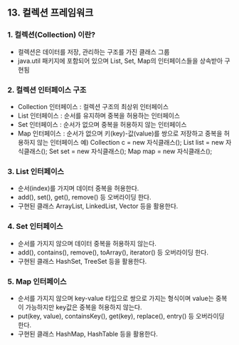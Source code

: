 ## 13. 컬렉션 프레임워크

### 1. 컬렉션(Collection) 이란?
- 컬렉션은 데이터를 저장, 관리하는 구조를 가진 클래스 그룹
- java.util 패키지에 포함되어 있으며 List, Set, Map의 인터페이스들을 상속받아 구현됨

### 2. 컬렉션 인터페이스 구조
- Collection 인터페이스 : 컬렉션 구조의 최상위 인터페이스
- List 인터페이스 : 순서를 유지하며 중복을 허용하는 인터페이스
- Set 인터페이스 : 순서가 없으며 중복을 허용하지 않는 인터페이스
- Map 인터페이스 : 순서가 없으며 키(key)-값(value)를 쌍으로 저장하고 중복을 허용하지 않는 인터페이스
	예) 
	Collection c = new 자식클래스();
	List list = new 자식클래스();
	Set set = new 자식클래스();
	Map map = new 자식클래스();
	
### 3. List 인터페이스
- 순서(index)를 가지며 데이터 중복을 허용한다.
- add(), set(), get(), remove() 등 오버라이딩 한다.
- 구현된 클래스 ArrayList, LinkedList, Vector 등을 활용한다.
	
### 4. Set 인터페이스
- 순서를 가지지 않으며 데이터 중복을 허용하지 않는다.
- add(), contains(), remove(), toArray(), iterator() 등 오버라이딩 한다.
- 구현된 클래스 HashSet, TreeSet 등을 활용한다.

### 5. Map 인터페이스
- 순서를 가지지 않으며 key-value 타입으로 쌍으로 가지는 형식이며 value는 중복이 가능하지만 key값은 중복을 허용하지 않는다.
- put(key, value), containsKey(), get(key), replace(), entry() 등 오버라이딩 한다.
- 구현된 클래스 HashMap, HashTable 등을 활용한다.



